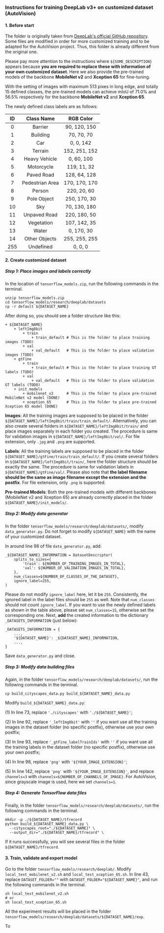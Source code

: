 ### Instructions for training DeepLab v3+ on customized dataset (AutoVision)

#### 1. Before start

The folder is originally taken from [DeepLab's official GitHub repository](https://github.com/tensorflow/models/tree/master/research/deeplab). Some files are modified in order for more customized training and to be adapted for the AutoVision project. Thus, this folder is already different from the original one.

Please pay more attention to the instructions where `${SOME_DESCRIPTION}` appears because **you are required to replace these with information of your own customized dataset**. Here we also provide the pre-trained models of the backbone **MobileNet v2** and **Xception 65** for fine-tuning.

With the setting of images with maximum 513 pixes in long edge, and totally 15 defined classes, the pre-trained models can achieve mIoU of 71.0% and 56.5% respectively for the backbone **MobileNet v2** and **Xception 65**.

The newly defined class labels are as follows:

| ID | Class Name | RGB Color |
| :-: | :--------: | :--------: |
| 0 | Barrier | 90, 120, 150 |
| 1 | Building | 70, 70, 70 |
| 2 | Car | 0, 0, 142 |
| 3 | Terrain | 152, 251, 152 |
| 4 | Heavy Vehicle | 0, 60, 100 |
| 5 | Motorcycle | 119, 11, 32 |
| 6 | Paved Road | 128, 64, 128 |
| 7 | Pedestrian Area | 170, 170, 170 |
| 8 | Person | 220, 20, 60 |
| 9 | Pole Object | 250, 170, 30 |
| 10 | Sky | 70, 130, 180 |
| 11 | Unpaved Road | 220, 180, 50 |
| 12 | Vegetation | 107, 142, 35 |
| 13 | Water | 0, 170, 30 |
| 14 | Other Objects | 255, 255, 255 |
| 255 | Undefined | 0, 0, 0 |

#### 2. Create customized dataset

##### Step 1: Place images and labels correctly

In the location of `tensorflow_models.zip`, run the following commands in the terminal.
```
unzip tensorflow_models.zip
cd tensorflow_models/research/deeplab/datasets
cp -r default ${DATASET_NAME}
```
After doing so, you should see a folder structure like this:
```
+ ${DATASET_NAME}
	+ leftImg8bit
		+ train
			+ train_default	# This is the folder to place training images (TODO)
		+ val
			+ val_default	# This is the folder to place validation images (TODO)
	+ gtFine
		+ train
			+ train_default	# This is the folder to place training GT labels (TODO)
		+ val
			+ val_default	# This is the folder to place validation GT labels (TODO)
	+ init_models
		+ mobilenet_v2		# This is the folder to place pre-trained MobileNet v2 model (DONE)
		+ xception_65		# This is the folder to place pre-trained Xception 65 model (DONE)
```

**Images**: All the training images are supposed to be placed in the folder `${DATASET_NAME}/leftImg8bit/train/train_default/`. Alternatively, you can also create several folders in `${DATASET_NAME}/leftImg8bit/train/` and place images separately in each folder you created. The procedure is same for validation images in `${DATASET_NAME}/leftImg8bit/val/`. For file extension, only `.jpg` and `.png` are supported.
	
**Labels**: All the training labels are supposed to be placed in the folder `${DATASET_NAME}/gtFine/train/train_default/`. If you create several folders in `${DATASET_NAME}/leftImg8bit/train/`, here the folder structure should be exactly the same. The procedure is same for validation labels in `${DATASET_NAME}/gtFine/val/`. Please also note that **the label filename should be the same as image filename except the extension and the postfix**. For file extension, only `.png` is supported.

**Pre-trained Models**: Both the pre-trained models with different backbones (MobileNet v2 and Xception 65) are already correctly placed in the folder `${DATASET_NAME}/init_models/`.

##### Step 2: Modify data generator

In the folder `tensorflow_models/research/deeplab/datasets/`, modify `data_generator.py`. Do not forget to modify `${DATASET_NAME}` with the name of your customized dataset.

In around line 98 of file `data_generator.py`, add:

```
_${DATASET_NAME}_INFORMATION = DatasetDescriptor(
	splits_to_sizes={
		'train': ${NUMBER_OF_TRAINING_IMAGES_IN_TOTAL},
		'val': ${NUMBER_OF_VALIDATION_IMAGES_IN_TOTAL},
	},
	num_classes=${NUMBER_OF_CLASSES_OF_THE_DATASET},
	ignore_label=255,
)
```

Please do not modify `ignore_label` here, let it be `255`. Consistently, the ignored label in the label files should be `255` as well. Note that `num_classes` should not count `ignore_label`. If you want to use the newly defined labels as shown in the table above, please set `num_classes=15`, otherwise set the corresponding one. Next, **add** the created information to the dictionary `_DATASETS_INFORMATION` (just below):

```
_DATASETS_INFORMATION = {
    ...,
    '${DATASET_NAME}': _${DATASET_NAME}_INFORMATION,
    ...,
}
```

Save `data_generator.py` and close.

##### Step 3: Modify data building files

Again, in the folder `tensorflow_models/research/deeplab/datasets/`, run the following commands in the terminal.

```
cp build_cityscapes_data.py build_${DATASET_NAME}_data.py
```

Modify `build_${DATASET_NAME}_data.py`:

(1) In line 73, replace `'./cityscapes'` with `'./${DATASET_NAME}'`;

(2) In line 92, replace `'_leftImg8bit'` with `''` if you want use all the training images in the dataset folder (no specific postfix), otherwise use your own postfix;

(3) In line 93, replace `'_gtFine_labelTrainIds'` with `''` if you want use all the training labels in the dataset folder (no specific postfix), otherwise use your own postfix;

(4) In line 98, replace `'png'` with `'${YOUR_IMAGE_EXTENSION}'`;

(5) In line 142, replace `'png'` with `'${YOUR_IMAGE_EXTENSION}'`, and replace `channels=3` with `channels=${NUMBER_OF_CHANNELS_OF_IMAGE}`. For AutoVision, since grayscale image is used, here we set `channels=1`.

##### Step 4: Generate TensorFlow data files

Finally, in the folder `tensorflow_models/research/deeplab/datasets/`, run the following commands in the terminal.
```
mkdir -p ./${DATASET_NAME}/tfrecord
python build_${DATASET_NAME}_data.py \
  --cityscapes_root="./${DATASET_NAME}" \
  --output_dir="./${DATASET_NAME}/tfrecord" \
```

If it runs successfully, you will see several files in the folder `${DATASET_NAME}/tfrecord`.

#### 3. Train, validate and export model

Go to the folder `tensorflow_models/research/deeplab/`. Modify `local_test_mobilenet_v2.sh` and `local_test_xception_65.sh`. In line 43, replace `DATASET_FOLDER=""` with `DATASET_FOLDER="${DATASET_NAME}"`, and run the following commands in the terminal.

```
sh local_test_mobilenet_v2.sh
# or
sh local_test_xception_65.sh
```
All the experiment results will be placed in the folder `tensorflow_models/research/deeplab/datasets/${DATASET_NAME}/exp`.

To
